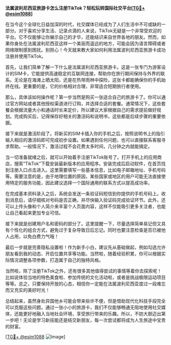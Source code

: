**法属波利尼西亚旅游卡怎么注册TikTok？轻松玩转国际社交平台[[TG💪+ @esim1088](https://t.me/s/esim1088)]**

在当今这个全球化日益加深的时代，社交媒体已经成为了人们生活中不可或缺的一部分。对于喜欢分享生活、记录点滴的人来说，TikTok无疑是一个非常受欢迎的平台。它不仅能够让你展示自己的才华，还能结识来自世界各地的朋友。然而，如果你身处在法属波利尼西亚这样一个美丽而遥远的地方，可能会因为语言障碍或者网络限制感到困扰。别担心！今天就来教大家如何利用法属波利尼西亚旅游卡成功注册并使用TikTok。

首先，让我们简单了解一下什么是法属波利尼西亚旅游卡。这是一张专门为游客设计的SIM卡，它能提供高速稳定的互联网连接，帮助你在旅行期间保持与外界的联系。无论是在海滩上晒太阳，还是在热带雨林中探险，这张卡都能确保你的手机始终在线。更重要的是，它的价格相对合理，非常适合短期旅行者使用。

那么，具体该如何操作呢？第一步当然是购买一张适合自己的旅游卡了。你可以通过官方网站或者其他授权渠道进行订购，并选择合适的套餐。通常情况下，这些套餐会根据流量大小和通话时长来定价，所以建议大家根据自己的需求提前做好规划。完成购买后，记得保存好相关的激活码和说明书，这些都是后续步骤的重要依据。

接下来就是激活阶段了。将新买的SIM卡插入你的手机之后，按照说明书上的指引输入相应的激活码即可完成初步设置。如果遇到任何问题，也可以直接联系客服寻求帮助。一般情况下，激活过程不会花费太多时间，几分钟之内就能搞定。

当一切准备就绪之后，就可以开始着手注册TikTok账号了。打开手机上的应用商店，搜索“TikTok”下载安装最新版本的应用程序。安装完成后启动软件，在首页找到注册入口点击进入。这里需要填写一些基本信息，比如电子邮箱地址、手机号码等。需要注意的是，由于地理位置的原因，某些国家或地区的用户可能无法直接使用特定的服务功能，因此建议选择一个国际通用的联系方式以提高成功率。

在完成基本资料录入之后，系统会发送一条验证码短信到你提供的手机号码上。收到消息后，请仔细核对号码是否正确，并尽快输入验证码完成验证环节。此外，还可以上传头像和个人简介来丰富个人页面内容，这样不仅能吸引更多关注者，也能让自己看起来更加专业可信。

接下来就是创建用户名和密码的部分了。这里提醒一下，尽量选择简单易记但又具有个性化的组合方式，避免过于复杂导致日后忘记。同时也要注意检查是否已被他人占用，以免白费力气哦！

最后一步就是完善隐私设置啦！作为新手小白，建议先从基础做起，例如勾选允许朋友看到我的动态、开启位置共享等功能。当然啦，随着经验积累，你可以根据实际情况调整各项参数，打造属于自己的独特风格。

当然啦，除了注册TikTok之外，还有很多其他值得尝试的事情等着你去探索呢！比如说体验当地的特色美食啦、参加传统的文化活动啦，或者是挑战极限运动项目等等。总之，只要保持开放的心态，相信你一定能在法属波利尼西亚度过一段难忘而又充实的美好时光！

总结起来，虽然身处异国他乡可能会带来些许不便，但是借助现代化科技手段完全可以克服这些问题。通过一张小小的旅游卡，我们不仅能够畅通无阻地使用社交媒体，还能更好地融入当地社会环境，享受旅行带来的乐趣。所以，不妨大胆迈出第一步吧！无论是学习新技能还是结交新朋友，每一次尝试都将成为人生旅途中宝贵的财富。

[[TG💪+ @esim1088](https://t.me/s/esim1088) ![Image](https://i.postimg.cc/4NQfJmqS/Snipaste-2025-05-13-00-14-12.png)]